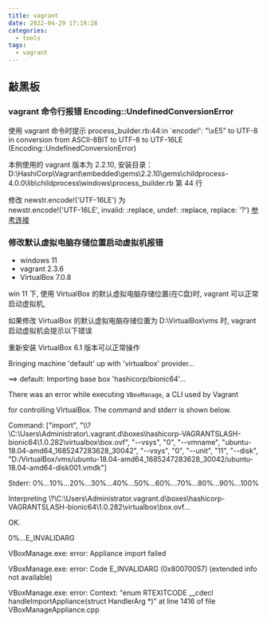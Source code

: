 ```yaml
---
title: vagrant
date: 2022-04-29 17:19:28
categories:
  - tools
tags:
  - vagrant
---
```


## 敲黑板

### vagrant 命令行报错 Encoding::UndefinedConversionError

使用 vagrant 命令时提示 process_builder.rb:44:in `encode!': "\\xE5" to UTF-8 in conversion from ASCII-8BIT to UTF-8 to UTF-16LE (Encoding::UndefinedConversionError)

本例使用的 vagrant 版本为 2.2.10, 安装目录：<br/> D:\HashiCorp\Vagrant\embedded\gems\2.2.10\gems\childprocess-4.0.0\lib\childprocess\windows\process_builder.rb 第 44 行

修改 newstr.encode!('UTF-16LE') 为 <br/> newstr.encode!('UTF-16LE', invalid: :replace, undef: :replace, replace: '?') [参考连接](https://blog.csdn.net/qq_41606390/article/details/122854431)

### 修改默认虚拟电脑存储位置启动虚拟机报错

- windows 11
- vagrant 2.3.6
- VirtualBox 7.0.8

win 11 下, 使用 VirtualBox 的默认虚拟电脑存储位置(在C盘)时, vagrant 可以正常启动虚拟机,

如果修改 VirtualBox 的默认虚拟电脑存储位置为 D:\VirtualBox\vms 时, vagrant 启动虚拟机会提示以下错误

重新安装 VirtualBox 6.1 版本可以正常操作

Bringing machine 'default' up with 'virtualbox' provider...

==> default: Importing base box 'hashicorp/bionic64'...

There was an error while executing `VBoxManage`, a CLI used by Vagrant

for controlling VirtualBox. The command and stderr is shown below.


Command: ["import", "\\\\?\\C:\\Users\\Administrator\\.vagrant.d\\boxes\\hashicorp-VAGRANTSLASH-bionic64\\1.0.282\\virtualbox\\box.ovf", "--vsys", "0", "--vmname", "ubuntu-18.04-amd64_1685247283628_30042", "--vsys", "0", "--unit", "11", "--disk", "D:/VirtualBox/vms/ubuntu-18.04-amd64_1685247283628_30042/ubuntu-18.04-amd64-disk001.vmdk"]


Stderr: 0%...10%...20%...30%...40%...50%...60%...70%...80%...90%...100%

Interpreting \\?\C:\Users\Administrator\.vagrant.d\boxes\hashicorp-VAGRANTSLASH-bionic64\1.0.282\virtualbox\box.ovf...

OK.

0%...E_INVALIDARG

VBoxManage.exe: error: Appliance import failed

VBoxManage.exe: error: Code E_INVALIDARG (0x80070057) (extended info not available)

VBoxManage.exe: error: Context: "enum RTEXITCODE __cdecl handleImportAppliance(struct HandlerArg *)" at line 1416 of file VBoxManageAppliance.cpp
